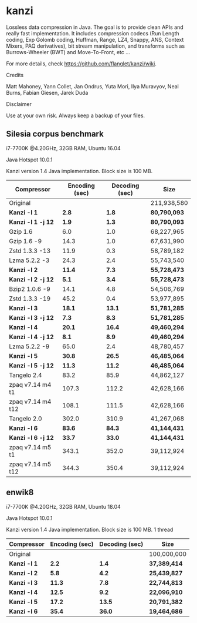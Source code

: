 kanzi
=====


Lossless data compression in Java.
The goal is to provide clean APIs and really fast implementation.
It includes compression codecs (Run Length coding, Exp Golomb coding, Huffman, Range, LZ4, Snappy, ANS, Context Mixers, PAQ derivatives), bit stream manipulation, and transforms such as Burrows-Wheeler (BWT) and Move-To-Front, etc ...



For more details, check https://github.com/flanglet/kanzi/wiki.

Credits

Matt Mahoney,
Yann Collet,
Jan Ondrus,
Yuta Mori,
Ilya Muravyov,
Neal Burns,
Fabian Giesen,
Jarek Duda

Disclaimer

Use at your own risk. Always keep a backup of your files.



Silesia corpus benchmark
-------------------------

i7-7700K @4.20GHz, 32GB RAM, Ubuntu 16.04

Java Hotspot 10.0.1

Kanzi version 1.4 Java implementation. Block size is 100 MB. 



|        Compressor           | Encoding (sec)  | Decoding (sec)  |    Size          |
|-----------------------------|-----------------|-----------------|------------------|
|Original     	              |                 |                 |   211,938,580    |	
|**Kanzi -l 1**               |  	   **2.8** 	  |     **1.8**     |  **80,790,093**  |
|**Kanzi -l 1 -j 12**         |  	   **1.9** 	  |     **1.3**     |  **80,790,093**  |
|Gzip 1.6	                    |        6.0      |       1.0       |    68,227,965    |        
|Gzip 1.6	-9                  |       14.3      |       1.0       |    67,631,990    |        
|Zstd 1.3.3 -13               |	      11.9      |       0.3       |    58,789,182    |
|Lzma 5.2.2 -3	              |       24.3	    |       2.4       |    55,743,540    |
|**Kanzi -l 2**               |	    **11.4**	  |     **7.3**     |  **55,728,473**  |
|**Kanzi -l 2 -j 12**         |	     **5.1**	  |     **3.4**     |  **55,728,473**  |
|Bzip2 1.0.6 -9	              |       14.1      |       4.8       |    54,506,769	   |
|Zstd 1.3.3 -19	              |       45.2      |       0.4       |    53,977,895    |
|**Kanzi -l 3**               |	    **18.1**	  |    **13.1**     |  **51,781,285**  |
|**Kanzi -l 3 -j 12**         |      **7.3**    |     **8.3**     |  **51,781,285**  |
|**Kanzi -l 4**	              |     **20.1**    |    **16.4**     |  **49,460,294**  |
|**Kanzi -l 4 -j 12**         |      **8.1**    |     **8.9**     |  **49,460,294**  |
|Lzma 5.2.2 -9                |       65.0	    |       2.4       |    48,780,457    |
|**Kanzi -l 5**               |     **30.8**	  |    **26.5**     |  **46,485,064**  |
|**Kanzi -l 5 -j 12**         |     **11.3**	  |    **11.2**     |  **46,485,064**  |
|Tangelo 2.4	                |       83.2      |      85.9       |    44,862,127    |
|zpaq v7.14 m4 t1             |      107.3	    |     112.2       |    42,628,166    |
|zpaq v7.14 m4 t12            |      108.1	    |     111.5       |    42,628,166    |
|Tangelo 2.0	                |      302.0    	|     310.9       |    41,267,068    |
|**Kanzi -l 6**               |     **83.6**	  |    **84.3**     |  **41,144,431**  |
|**Kanzi -l 6 -j 12**         |     **33.7**	  |    **33.0**     |  **41,144,431**  |
|zpaq v7.14 m5 t1             |	     343.1	    |     352.0       |    39,112,924    |
|zpaq v7.14 m5 t12            |	     344.3	    |     350.4       |    39,112,924    |


enwik8
-------

i7-7700K @4.20GHz, 32GB RAM, Ubuntu 18.04

Java Hotspot 10.0.1

Kanzi version 1.4 Java implementation. Block size is 100 MB. 1 thread


|        Compressor           | Encoding (sec)  | Decoding (sec)  |    Size          |
|-----------------------------|-----------------|-----------------|------------------|
|Original     	              |                 |                 |   100,000,000    |	
|**Kanzi -l 1**               |  	   **2.2** 	  |     **1.4**     |  **37,389,414**  |
|**Kanzi -l 2**               |      **5.8**    |     **4.2**     |  **25,439,827**  |        
|**Kanzi -l 3**               |	    **11.3**    |     **7.8**     |  **22,744,813**  |
|**Kanzi -l 4**               |	    **12.5**	  |     **9.2**     |  **22,096,910**  |
|**Kanzi -l 5**               |	    **17.2**	  |    **13.5**     |  **20,791,382**  |
|**Kanzi -l 6**               |	    **35.4**	  |    **36.0**     |  **19,464,686**  |

